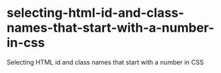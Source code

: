 # selecting-html-id-and-class-names-that-start-with-a-number-in-css
Selecting HTML id and class names that start with a number in CSS
